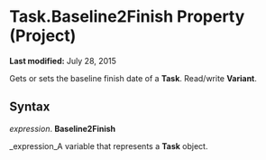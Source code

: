 
# Task.Baseline2Finish Property (Project)

 **Last modified:** July 28, 2015

Gets or sets the baseline finish date of a  **Task**. Read/write  **Variant**.

## Syntax

 _expression_. **Baseline2Finish**

 _expression_A variable that represents a  **Task** object.

